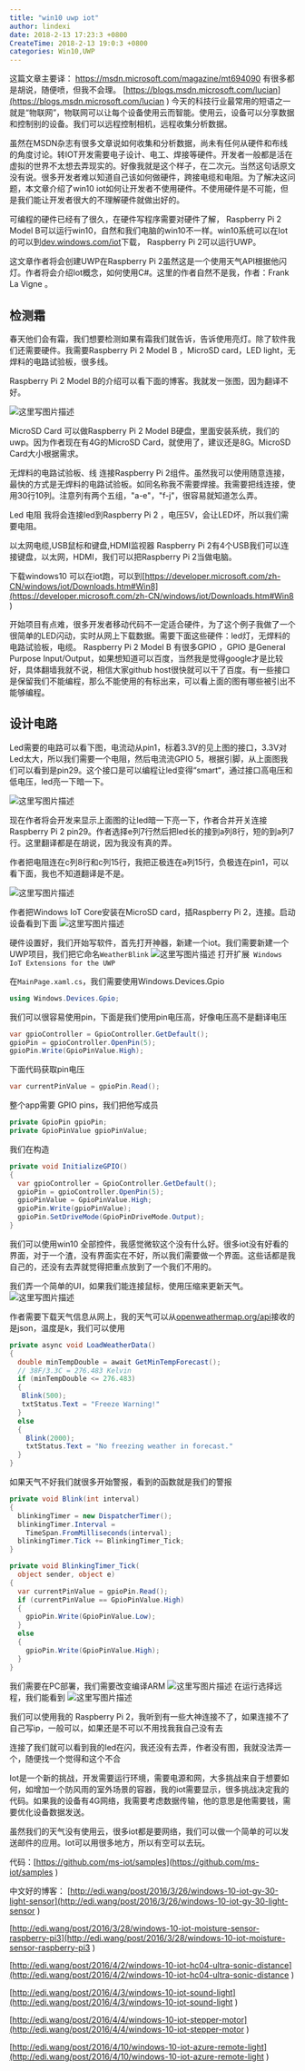 ```yaml
---
title: "win10 uwp iot"
author: lindexi
date: 2018-2-13 17:23:3 +0800
CreateTime: 2018-2-13 19:0:3 +0800
categories: Win10,UWP
---
```


这篇文章主要译：
https://msdn.microsoft.com/magazine/mt694090 有很多都是胡说，随便喷，但我不会理。
[https://blogs.msdn.microsoft.com/lucian](https://blogs.msdn.microsoft.com/lucian )
今天的科技行业最常用的短语之一就是“物联网”，物联网可以让每个设备使用云而智能。使用云，设备可以分享数据和控制别的设备。我们可以远程控制相机，远程收集分析数据。

<!--more-->



<div id="toc"></div>

虽然在MSDN杂志有很多文章说如何收集和分析数据，尚未有任何从硬件和布线的角度讨论。转IOT开发需要电子设计、电工、焊接等硬件。开发者一般都是活在虚拟的世界不太想去弄现实的。好像我就是这个样子，在二次元。当然这句话原文没有说。很多开发者难以知道自己该如何做硬件，跨接电缆和电阻。为了解决这问题，本文章介绍了win10 iot如何让开发者不使用硬件。不使用硬件是不可能，但是我们能让开发者很大的不理解硬件就做出好的。

可编程的硬件已经有了很久，在硬件写程序需要对硬件了解， Raspberry Pi 2 Model B可以运行win10，自然和我们电脑的win10不一样。win10系统可以在Iot的可以到[dev.windows.com/iot](https://developer.microsoft.com/zh-cn/windows/iot)下载， Raspberry Pi 2可以运行UWP。

这文章作者将会创建UWP在Raspberry Pi 2虽然这是一个使用天气API根据他闪灯。作者将会介绍Iot概念，如何使用C#。这里的作者自然不是我，作者：Frank La Vigne 。

## 检测霜
春天他们会有霜，我们想要检测如果有霜我们就告诉，告诉使用亮灯。除了软件我们还需要硬件。我需要Raspberry Pi 2 Model B ，MicroSD card，LED light，无焊料的电路试验板，很多线。

Raspberry Pi 2 Model B的介绍可以看下面的博客。我就发一张图，因为翻译不好。

![这里写图片描述](http://img.blog.csdn.net/20160423104230030)

MicroSD Card 可以做Raspberry Pi 2 Model B硬盘，里面安装系统，我们的uwp。因为作者现在有4G的MicroSD Card，就使用了，建议还是8G。MicroSD Card大小根据需求。

无焊料的电路试验板、线 连接Raspberry Pi 2组件。虽然我可以使用随意连接，最快的方式是无焊料的电路试验板。如同名称我不需要焊接。我需要把线连接，使用30行10列。注意列有两个五组，"a-e"，"f-j"，很容易就知道怎么弄。

Led 电阻 我将会连接led到Raspberry Pi 2 ，电压5V，会让LED坏，所以我们需要电阻。

以太网电缆,USB鼠标和键盘,HDMI监视器  Raspberry Pi 2有4个USB我们可以连接键盘，以太网，HDMI，我们可以把Raspberry Pi 2当做电脑。

下载windows10 可以在iot跑，可以到[https://developer.microsoft.com/zh-CN/windows/iot/Downloads.htm#Win8](https://developer.microsoft.com/zh-CN/windows/iot/Downloads.htm#Win8 )

开始项目有点难，很多开发者移动代码不一定适合硬件，为了这个例子我做了一个很简单的LED闪动，实时从网上下载数据。需要下面这些硬件：led灯，无焊料的电路试验板，电缆。
 Raspberry Pi 2 Model B 有很多GPIO ，GPIO 是General Purpose Input/Output，如果想知道可以百度，当然我是觉得google才是比较好，具体翻墙我就不说，相信大家github host很快就可以干了百度。有一些接口是保留我们不能编程，那么不能使用的有标出来，可以看上面的图有哪些被引出不能够编程。

## 设计电路

Led需要的电路可以看下图，电流动从pin1，标着3.3V的见上图的接口，3.3V对Led太大，所以我们需要一个电阻，然后电流流GPIO 5，根据引脚，从上面图我们可以看到是pin29。这个接口是可以编程让led变得“smart“，通过接口高电压和低电压，led亮一下暗一下。

![这里写图片描述](http://img.blog.csdn.net/20160423141642815)

现在作者将会开发来显示上面图的让led暗一下亮一下，作者合并开关连接 Raspberry Pi 2 pin29。作者选择e列7行然后把led长的接到a列8行，短的到a列7行。这里翻译都是在胡说，因为我没有真的弄。

作者把电阻连在c列8行和c列15行，我把正极连在a列15行，负极连在pin1，可以看下面，我也不知道翻译是不是。

![这里写图片描述](http://img.blog.csdn.net/20160423143037852)

作者把Windows IoT Core安装在MicroSD card，插Raspberry Pi 2，连接。启动设备看到下面
![这里写图片描述](http://img.blog.csdn.net/20160423143232400)

硬件设置好，我们开始写软件，首先打开神器，新建一个iot。我们需要新建一个UWP项目，我们把它命名`WeatherBlink`
![这里写图片描述](http://img.blog.csdn.net/20160423143609919)
打开扩展` Windows IoT Extensions for the UWP`

在`MainPage.xaml.cs`，我们需要使用Windows.Devices.Gpio

```csharp
using Windows.Devices.Gpio;
```

我们可以很容易使用pin，下面是我们使用pin电压高，好像电压高不是翻译电压

```csharp
var gpioController = GpioController.GetDefault();
gpioPin = gpioController.OpenPin(5);
gpioPin.Write(GpioPinValue.High);
```

下面代码获取pin电压

```csharp
var currentPinValue = gpioPin.Read();
```

整个app需要 GPIO pins，我们把他写成员

```csharp
private GpioPin gpioPin;
private GpioPinValue gpioPinValue;
```

我们在构造

```csharp
private void InitializeGPIO()
{
  var gpioController = GpioController.GetDefault();
  gpioPin = gpioController.OpenPin(5);
  gpioPinValue = GpioPinValue.High;
  gpioPin.Write(gpioPinValue);
  gpioPin.SetDriveMode(GpioPinDriveMode.Output);
}
```

我们可以使用win10 全部控件，我感觉微软这个没有什么好。很多iot没有好看的界面，对于一个渣，没有界面实在不好，所以我们需要做一个界面。这些话都是我自己的，还没有去弄就觉得把重点放到了一个我们不用的。

我们弄一个简单的UI，如果我们能连接鼠标，使用压缩来更新天气。
![这里写图片描述](http://img.blog.csdn.net/20160423144525530)

作者需要下载天气信息从网上，我的天气可以从[openweathermap.org/api](http://openweathermap.org/api)接收的是json，温度是k，我们可以使用

```csharp
private async void LoadWeatherData()
{
  double minTempDouble = await GetMinTempForecast();
  // 38F/3.3C = 276.483 Kelvin
  if (minTempDouble <= 276.483)
  {
   Blink(500);
   txtStatus.Text = "Freeze Warning!"
  }
  else
  {
    Blink(2000);
    txtStatus.Text = "No freezing weather in forecast."
  }
}
```
如果天气不好我们就很多开始警报，看到的函数就是我们的警报

```csharp
private void Blink(int interval)
{
  blinkingTimer = new DispatcherTimer();
  blinkingTimer.Interval =
    TimeSpan.FromMilliseconds(interval);
  blinkingTimer.Tick += BlinkingTimer_Tick;
}
```

```csharp
private void BlinkingTimer_Tick(
  object sender, object e)
{
  var currentPinValue = gpioPin.Read();
  if (currentPinValue == GpioPinValue.High)
  {
    gpioPin.Write(GpioPinValue.Low);
  }
  else
  {
    gpioPin.Write(GpioPinValue.High);
  }
}
```
我们需要在PC部署，我们需要改变编译ARM
![这里写图片描述](http://img.blog.csdn.net/20160423145206754)
在运行选择远程，我们能看到
![这里写图片描述](http://img.blog.csdn.net/20160423145259361)

我们可以使用我的 Raspberry Pi 2，我听到有一些大神连接不了，如果连接不了自己写ip，一般可以，如果还是不可以不用找我我自己没有去

连接了我们就可以看到我的led在闪，我还没有去弄，作者没有图，我就没法弄一个，随便找一个觉得和这个不合

Iot是一个新的挑战，开发需要运行环境，需要电源和网，大多挑战来自于想要如何，如增加一个防风雨的室外场景的容器，我的iot需要显示，很多挑战决定我的代码。如果我的设备有4G网络，我需要考虑数据传输，他的意思是他需要钱，需要优化设备数据发送。

虽然我们的天气没有使用云，很多iot都是要网络，我们可以做一个简单的可以发送邮件的应用。Iot可以用很多地方，所以有空可以去玩。

代码：[https://github.com/ms-iot/samples](https://github.com/ms-iot/samples )

中文好的博客：
[http://edi.wang/post/2016/3/26/windows-10-iot-gy-30-light-sensor](http://edi.wang/post/2016/3/26/windows-10-iot-gy-30-light-sensor )

[http://edi.wang/post/2016/3/28/windows-10-iot-moisture-sensor-raspberry-pi3](http://edi.wang/post/2016/3/28/windows-10-iot-moisture-sensor-raspberry-pi3 )

[http://edi.wang/post/2016/4/2/windows-10-iot-hc04-ultra-sonic-distance](http://edi.wang/post/2016/4/2/windows-10-iot-hc04-ultra-sonic-distance )

[http://edi.wang/post/2016/4/3/windows-10-iot-sound-light](http://edi.wang/post/2016/4/3/windows-10-iot-sound-light )

[http://edi.wang/post/2016/4/4/windows-10-iot-stepper-motor](http://edi.wang/post/2016/4/4/windows-10-iot-stepper-motor )

[http://edi.wang/post/2016/4/10/windows-10-iot-azure-remote-light](http://edi.wang/post/2016/4/10/windows-10-iot-azure-remote-light )






